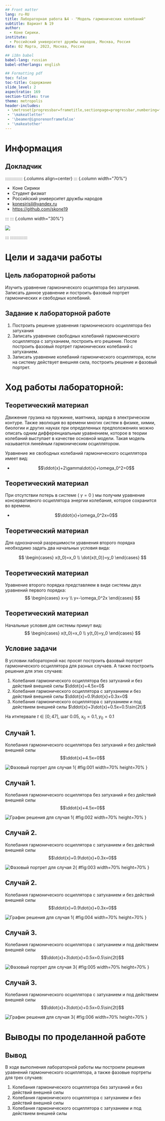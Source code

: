 ```yaml
---
## Front matter
lang: ru-RU
title: Лабораторная работа №4 - "Модель гармонических колебаний"
subtitle: Вариант № 19
author:
  - Коне Сирики.
institute:
  - Российский университет дружбы народов, Москва, Россия
date: 02 Марта, 2023, Москва, Россия

## i18n babel
babel-lang: russian
babel-otherlangs: english

## Formatting pdf
toc: false
toc-title: Содержание
slide_level: 2
aspectratio: 169
section-titles: true
theme: metropolis
header-includes:
 - \metroset{progressbar=frametitle,sectionpage=progressbar,numbering=fraction}
 - '\makeatletter'
 - '\beamer@ignorenonframefalse'
 - '\makeatother'
---
```


# Информация

## Докладчик

:::::::::::::: {.columns align=center}
::: {.column width="70%"}

  * Коне Сирики
  * Студент физмат 
  * Российский университет дружбы народов
  * [konesirisil@yandex.ru](mailto:sirikisil@yandex.ru)
  * <https://github.com/skone19>

:::
::: {.column width="30%"}

![](./image/siriki.jpeg)

:::
::::::::::::::

# Цели и задачи работы

## Цель лабораторной работы

Изучить уравнение гармонического осцилятора без затухания. Записать данное уравнение и построить фазовый портрет гармонических и свободных колебаний. 

## Задание к лабораторной работе

1.	Построить решение уравнения гармонического осциллятора без затухания
2.	Записать уравнение свободных колебаний гармонического осциллятора с затуханием, построить его решение. После построить фазовый портрет гармонических колебаний с затуханием.
3.	Записать уравнение колебаний гармонического осциллятора, если на систему действует внешняя сила, построить решение и фазовый портрет.

# Ход работы лабораторной:

## Теоретический материал 

Движение грузика на пружинке, маятника, заряда в электрическом контуре.
Также эволюция во времени многих систем в физике, химии, биологии и других науках при определенных предположениях можно описать одним дифференциальным уравнением, которое в теории колебаний выступает в качестве основной модели. 
Такая модель называется линейным гармоническим осциллятором.

Уравнение же свободных колебаний гармонического осциллятора имеет вид:
* $$\ddot{x}+2\gamma\dot{x}+\omega_0^2=0$$

## Теоретический материал 

При отсутствии потерь в системе ( $\gamma=0$ ) мы получим уравнение консервативного осциллятора энергии колебания, которое сохранится во времени.
* $$\ddot{x}+\omega_0^2x=0$$

## Теоретический материал 

Для однозначной разрешимости уравнения второго порядка необходимо задать два начальных условия вида:
 
$$
 \begin{cases}
	x(t_0)=x_0
	\\   
	\dot{x(t_0)}=y_0
 \end{cases}
$$

## Теоретический материал 

Уравнение второго порядка представляем в виде системы двух уравнений первого порядка:
$$
 \begin{cases}
	x=y
	\\   
	y=-\omega_0^2x
 \end{cases}
$$

## Теоретический материал 

Начальные условия для системы примут вид:
$$
 \begin{cases}
	x(t_0)=x_0
	\\   
	y(t_0)=y_0
 \end{cases}
$$


## Условие задачи

В условии лабораторной нас просят построить фазовый портрет гармонического осциллятора для разных случаев. А также построить решения для этих случаев: 

1. Колебания гармонического осциллятора без затуханий и без действий внешней силы $\ddot{x}+4.5x=0$
2. Колебания гармонического осциллятора c затуханием и без действий внешней силы $\ddot{x}+0.9\dot{x}+0.3x=0$
3. Колебания гармонического осциллятора c затуханием и под действием внешней силы $\ddot{x}+3\dot{x}+0.5x=0.5\sin{2t}$

На итнтервале $t \in [ 0;47 ]$, шаг 0.05, $x_0=0.1, y_0=0.1$


## Случай 1. 
Колебания гармонического осциллятора без затуханий и без действий внешней силы $$\ddot{x}+4.5x=0$$

![Фазовый портрет для случая 1](image/01.png){ #fig:001 width=70% height=70% }

## Случай 1. 
Колебания гармонического осциллятора без затуханий и без действий внешней силы $$\ddot{x}+4.5x=0$$

![График решения для случая 1 ](image/02.png){ #fig:002 width=70% height=70% }

## Случай 2. 
Колебания гармонического осциллятора c затуханием и без действий внешней силы $$\ddot{x}+0.9\dot{x}+0.3x=0$$

![Фазовый портрет для случая 2](image/03.png){ #fig:003 width=70% height=70% }

## Случай 2. 
Колебания гармонического осциллятора c затуханием и без действий внешней силы $$\ddot{x}+0.9\dot{x}+0.3x=0$$

![График решения для случая 1 ](image/04.png){ #fig:004 width=70% height=70% }

## Случай 3. 
Колебания гармонического осциллятора c затуханием и под действием внешней силы $$\ddot{x}+3\dot{x}+0.5x=0.5\sin{2t}$$

![Фазовый портрет для случая 3](image/05.png){ #fig:005 width=70% height=70% }

## Случай 3. 
Колебания гармонического осциллятора c затуханием и под действием внешней силы $$\ddot{x}+3\dot{x}+0.5x=0.5\sin{2t}$$

![График решения для случая 3](image/06.png){ #fig:006 width=70% height=70% }

# Выводы по проделанной работе

## Вывод

В ходе выполнения лабораторной работы мы построили решения уравнений гармонического осциллятора, а также фазовые портреты для трех случаев:
1. Колебания гармонического осциллятора без затуханий и без действий внешней силы
2. Колебания гармонического осциллятора c затуханием и без действий внешней силы
3. Колебания гармонического осциллятора c затуханием и под действием внешней силы